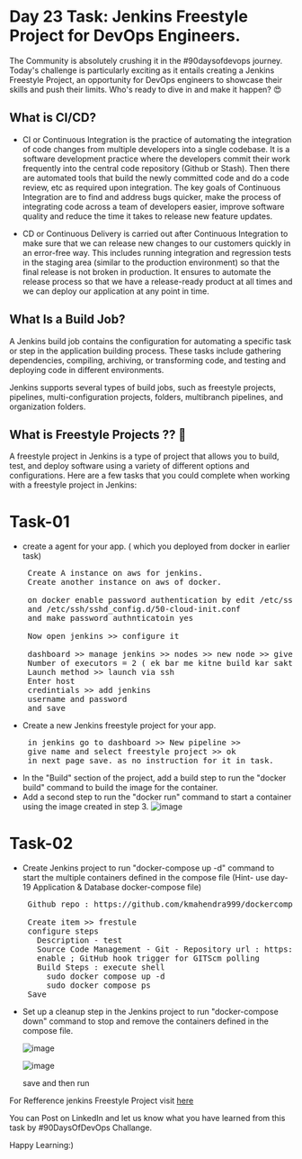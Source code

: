 # Day 23 Task: Jenkins Freestyle Project for DevOps Engineers.

 The Community is absolutely crushing it in the #90daysofdevops journey. Today's challenge is particularly exciting as it entails creating a Jenkins Freestyle Project, an opportunity for DevOps engineers to showcase their skills and push their limits. Who's ready to dive in and make it happen? 😍

## What is CI/CD?
- CI or Continuous Integration is the practice of automating the integration of code changes from multiple developers into a single codebase. It is a software development practice where the developers commit their work frequently into the central code repository (Github or Stash). Then there are automated tools that build the newly committed code and do a code review, etc as required upon integration.
  The key goals of Continuous Integration are to find and address bugs quicker, make the process of integrating code across a team of developers easier, improve software quality and reduce the time it takes to release new feature updates. 


- CD or Continuous Delivery is carried out after Continuous Integration to make sure that we can release new changes to our customers quickly in an error-free way. This includes running integration and regression tests in the staging area (similar to the production environment) so that the final release is not broken in production. It ensures to automate the release process so that we have a release-ready product at all times and we can deploy our application at any point in time. 

## What Is a Build Job?
A Jenkins build job contains the configuration for automating a specific task or step in the application building process. These tasks include gathering dependencies, compiling, archiving, or transforming code, and testing and deploying code in different environments.

Jenkins supports several types of build jobs, such as freestyle projects, pipelines, multi-configuration projects, folders, multibranch pipelines, and organization folders.

## What is Freestyle Projects ?? 🤔
A freestyle project in Jenkins is a type of project that allows you to build, test, and deploy software using a variety of different options and configurations. Here are a few tasks that you could complete when working with a freestyle project in Jenkins:


# Task-01
- create a agent for your app. ( which you deployed from docker in earlier task)
  <pre>
   Create A instance on aws for jenkins.
   Create another instance on aws of docker.

   on docker enable password authentication by edit /etc/ssh/sshd_config
   and /etc/ssh/sshd_config.d/50-cloud-init.conf 
   and make password authnticatoin yes

   Now open jenkins >> configure it

   dashboard >> manage jenkins >> nodes >> new node >> give name >> 
   Number of executors = 2 ( ek bar me kitne build kar sakta he)
   Launch method >> launch via ssh
   Enter host
   credintials >> add jenkins
   username and password
   and save
  </pre>
- Create a new Jenkins freestyle project for your app.
  <pre>
   in jenkins go to dashboard >> New pipeline >>
   give name and select freestyle project >> ok
   in next page save. as no instruction for it in task.
  </pre>
- In the "Build" section of the project, add a build step to run the "docker build" command to build the image for the container.
- Add a second step to run the "docker run" command to start a container using the image created in step 3.
![image](https://github.com/kmahendra999/90DaysOfDevOps/assets/9668316/54ef4f0e-7699-4dcb-bf8b-ef3cefbca129)


# Task-02
- Create Jenkins project to run "docker-compose up -d" command to start the multiple containers defined in the compose file (Hint- use day-19 Application & Database docker-compose file)
  <pre>
   Github repo : https://github.com/kmahendra999/dockercomposeday23

   Create item >> frestule
   configure steps
     Description - test
     Source Code Management - Git - Repository url : https://github.com/kmahendra999/dockercomposeday23.git
     enable ; GitHub hook trigger for GITScm polling
     Build Steps : execute shell
       sudo docker compose up -d
       sudo docker compose ps
   Save
  </pre>
- Set up a cleanup step in the Jenkins project to run "docker-compose down" command to stop and remove the containers defined in the compose file.

  ![image](https://github.com/kmahendra999/90DaysOfDevOps/assets/9668316/10d95e80-ee0f-48c1-bf00-8c2ec9c9ba2f)

  ![image](https://github.com/kmahendra999/90DaysOfDevOps/assets/9668316/dbcc91f0-504d-46db-9ac6-247c76b90e21)

  save and then run

For Refference jenkins Freestyle Project visit [here](https://youtu.be/wwNWgG5htxs)

You can Post on LinkedIn and let us know what you have learned from this task by #90DaysOfDevOps Challange.

Happy Learning:)
